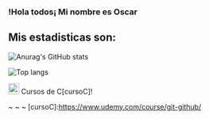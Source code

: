 ### !Hola todos¡ Mi nombre es Oscar

## Mis estadisticas son:
![Anurag's GitHub stats](https://github-readme-stats.vercel.app/api?username=Oscargit12&show_icons=true&theme=tokyonight)

![Top langs](https://github-readme-stats.vercel.app/api/top-langs/?username=Oscargit12&exclude_repo=weissantiago2&show_icons=true&theme=tokyonight)

<img aling="left" alt="git" width="22px" src="https://raw.githubusercontent.com/jmnote/z-icons/master/16x16/kubernetes.png" /> Cursos de C[cursoC]!

~
~
~
[cursoC]:https://www.udemy.com/course/git-github/

